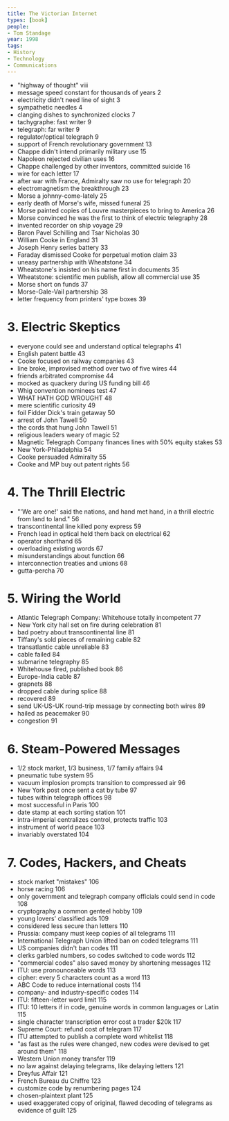 ```yaml
---
title: The Victorian Internet
types: [book]
people:
- Tom Standage
year: 1998
tags:
- History
- Technology
- Communications
---
```


- "highway of thought" viii
- message speed constant for thousands of years 2
- electricity didn't need line of sight 3
- sympathetic needles 4
- clanging dishes to synchronized clocks 7
- tachygraphe: fast writer 9
- telegraph: far writer 9
- regulator/optical telegraph 9
- support of French revolutionary government 13
- Chappe didn't intend primarily military use 15
- Napoleon rejected civilian uses 16
- Chappe challenged by other inventors, committed suicide 16
- wire for each letter 17
- after war with France, Admiralty saw no use for telegraph 20
- electromagnetism the breakthrough 23
- Morse a johnny-come-lately 25
- early death of Morse's wife, missed funeral 25
- Morse painted copies of Louvre masterpieces to bring to America 26
- Morse convinced he was the first to think of electric telegraphy 28
- invented recorder on ship voyage 29
- Baron Pavel Schilling and Tsar Nicholas 30
- William Cooke in England 31
- Joseph Henry series battery 33
- Faraday dismissed Cooke for perpetual motion claim 33
- uneasy partnership with Wheatstone 34
- Wheatstone's insisted on his name first in documents 35
- Wheatstone: scientific men publish, allow all commercial use 35
- Morse short on funds 37
- Morse-Gale-Vail partnership 38
- letter frequency from printers' type boxes 39

# 3.  Electric Skeptics
- everyone could see and understand optical telegraphs 41
- English patent battle 43
- Cooke focused on railway companies 43
- line broke, improvised method over two of five wires 44
- friends arbitrated compromise 44
- mocked as quackery during US funding bill 46
- Whig convention nominees test 47
- WHAT HATH GOD WROUGHT 48
- mere scientific curiosity 49
- foil Fidder Dick's train getaway 50
- arrest of John Tawell 50
- the cords that hung John Tawell 51
- religious leaders weary of magic 52
- Magnetic Telegraph Company finances lines with 50% equity stakes 53
- New York-Philadelphia 54
- Cooke persuaded Admiralty 55
- Cooke and MP buy out patent rights 56

# 4.  The Thrill Electric
- "'We are one!' said the nations, and hand met hand, in a thrill electric from land to land." 56
- transcontinental line killed pony express 59
- French lead in optical held them back on electrical 62
- operator shorthand 65
- overloading existing words 67
- misunderstandings about function 66
- interconnection treaties and unions 68
- gutta-percha 70

# 5.  Wiring the World
- Atlantic Telegraph Company: Whitehouse totally incompetent 77
- New York city hall set on fire during celebration 81
- bad poetry about transcontinental line 81
- Tiffany's sold pieces of remaining cable 82
- transatlantic cable unreliable 83
- cable failed 84
- submarine telegraphy 85
- Whitehouse fired, published book 86
- Europe-India cable 87
- grapnets 88
- dropped cable during splice 88
- recovered 89
- send UK-US-UK round-trip message by connecting both wires 89
- hailed as peacemaker 90
- congestion 91

# 6.  Steam-Powered Messages
- 1/2 stock market, 1/3 business, 1/7 family affairs 94
- pneumatic tube system 95
- vacuum implosion prompts transition to compressed air 96
- New York post once sent a cat by tube 97
- tubes within telegraph offices 98
- most successful in Paris 100
- date stamp at each sorting station 101
- intra-imperial centralizes control, protects traffic 103
- instrument of world peace 103
- invariably overstated 104

# 7.  Codes, Hackers, and Cheats
- stock market "mistakes" 106
- horse racing 106
- only government and telegraph company officials could send in code 108
- cryptography a common genteel hobby 109
- young lovers' classified ads 109
- considered less secure than letters 110
- Prussia: company must keep copies of all telegrams 111
- International Telegraph Union lifted ban on coded telegrams 111
- US companies didn't ban codes 111
- clerks garbled numbers, so codes switched to code words 112
- "commercial codes" also saved money by shortening messages 112
- ITU: use pronounceable words 113
- cipher: every 5 characters count as a word 113
- ABC Code to reduce international costs 114
- company- and industry-specific codes 114
- ITU: fifteen-letter word limit 115
- ITU: 10 letters if in code, genuine words in common languages or Latin 115
- single character transcription error cost a trader $20k 117
- Supreme Court: refund cost of telegram 117
- ITU attempted to publish a complete word whitelist 118
- "as fast as the rules were changed, new codes were devised to get around them" 118
- Western Union money transfer 119
- no law against delaying telegrams, like delaying letters 121
- Dreyfus Affair 121
- French Bureau du Chiffre 123
- customize code by renumbering pages 124
- chosen-plaintext plant 125
- used exaggerated copy of original, flawed decoding of telegrams as evidence of guilt 125
